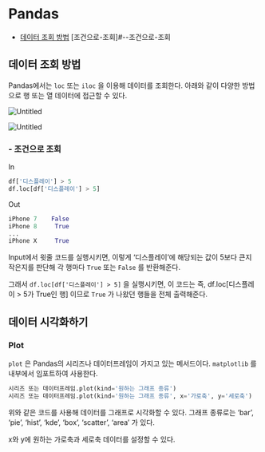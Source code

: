 # Pandas

- [데이터 조회 방법](#데이터-조회-방법)
  [조건으로-조회]#--조건으로-조회

## 데이터 조회 방법

Pandas에서는 `loc` 또는 `iloc` 을 이용해 데이터를 조회한다. 아래와 같이 다양한 방법으로 행 또는 열 데이터에 접근할 수 있다.

![Untitled](https://s3-us-west-2.amazonaws.com/secure.notion-static.com/0678bdef-7ab0-469c-8fca-324eeb9977c1/Untitled.png)

![Untitled](https://s3-us-west-2.amazonaws.com/secure.notion-static.com/0678bdef-7ab0-469c-8fca-324eeb9977c1/Untitled.png)

### - 조건으로 조회

In

```python
df['디스플레이'] > 5
df.loc[df['디스플레이'] > 5]
```

Out

```python
iPhone 7    False
iPhone 8     True
...
iPhone X     True
```

Input에서 윗줄 코드를 실행시키면, 이렇게 ‘디스플레이’에 해당되는 값이 5보다 큰지 작은지를 판단해 각 행마다 `True` 또는 `False` 를 반환해준다. 

그래서 `df.loc[df['디스플레이'] > 5]` 을 실행시키면, 이 코드는 즉, df.loc[디스플레이 > 5가 True인 행] 이므로 `True` 가 나왔던 행들을 전체 출력해준다. 

## 데이터 시각화하기

### Plot

`plot` 은 Pandas의 시리즈나 데이터프레임이 가지고 있는 메서드이다. `matplotlib` 를 내부에서 임포트하여 사용한다.

```python
시리즈 또는 데이터프레임.plot(kind='원하는 그래프 종류')
시리즈 또는 데이터프레임.plot(kind='원하는 그래프 종류', x='가로축', y='세로축')
```

위와 같은 코드를 사용해 데이터를 그래프로 시각화할 수 있다. 그래프 종류로는 ‘bar’, ‘pie’, ‘hist’, ‘kde’, ‘box’, ‘scatter’, ‘area’ 가 있다.

x와 y에 원하는 가로축과 세로축 데이터를 설정할 수 있다.
